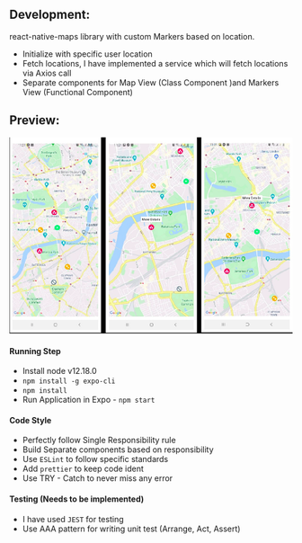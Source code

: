 
## Development:
react-native-maps library with custom Markers based on location.

* Initialize with specific user location
* Fetch locations, I have implemented a service which will fetch locations via Axios call
* Separate components for Map View (Class Component )and Markers View (Functional Component)

## Preview:
![alt text](https://github.com/hassanajazch/react-native-map/blob/master/assets/app_view.png)


#### Running Step
- Install node v12.18.0
- `npm install -g expo-cli`
- `npm install`
- Run Application in Expo - `npm start`

#### Code Style
- Perfectly follow Single Responsibility rule
- Build Separate components based on responsibility
- Use `ESLint` to follow specific standards
- Add `prettier` to keep code ident
- Use TRY - Catch to never miss any error

#### Testing (Needs to be implemented)
- I have used `JEST` for testing
- Use AAA pattern for writing unit test (Arrange, Act, Assert)